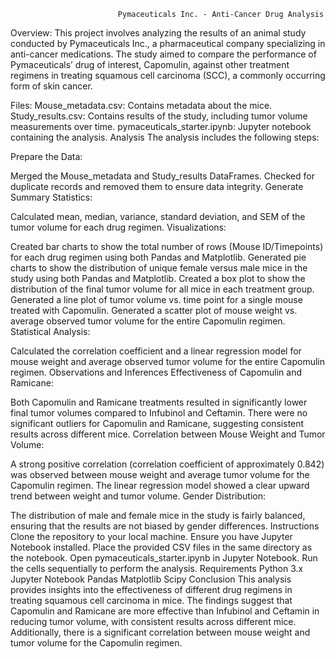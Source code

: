                             Pymaceuticals Inc. - Anti-Cancer Drug Analysis
Overview:
This project involves analyzing the results of an animal study conducted by Pymaceuticals Inc., a pharmaceutical company specializing in anti-cancer medications. The study aimed to compare the performance of Pymaceuticals’ drug of interest, Capomulin, against other treatment regimens in treating squamous cell carcinoma (SCC), a commonly occurring form of skin cancer.

Files:
Mouse_metadata.csv: Contains metadata about the mice.
Study_results.csv: Contains results of the study, including tumor volume measurements over time.
pymaceuticals_starter.ipynb: Jupyter notebook containing the analysis.
Analysis
The analysis includes the following steps:

Prepare the Data:

Merged the Mouse_metadata and Study_results DataFrames.
Checked for duplicate records and removed them to ensure data integrity.
Generate Summary Statistics:

Calculated mean, median, variance, standard deviation, and SEM of the tumor volume for each drug regimen.
Visualizations:

Created bar charts to show the total number of rows (Mouse ID/Timepoints) for each drug regimen using both Pandas and Matplotlib.
Generated pie charts to show the distribution of unique female versus male mice in the study using both Pandas and Matplotlib.
Created a box plot to show the distribution of the final tumor volume for all mice in each treatment group.
Generated a line plot of tumor volume vs. time point for a single mouse treated with Capomulin.
Generated a scatter plot of mouse weight vs. average observed tumor volume for the entire Capomulin regimen.
Statistical Analysis:

Calculated the correlation coefficient and a linear regression model for mouse weight and average observed tumor volume for the entire Capomulin regimen.
Observations and Inferences
Effectiveness of Capomulin and Ramicane:

Both Capomulin and Ramicane treatments resulted in significantly lower final tumor volumes compared to Infubinol and Ceftamin.
There were no significant outliers for Capomulin and Ramicane, suggesting consistent results across different mice.
Correlation between Mouse Weight and Tumor Volume:

A strong positive correlation (correlation coefficient of approximately 0.842) was observed between mouse weight and average tumor volume for the Capomulin regimen.
The linear regression model showed a clear upward trend between weight and tumor volume.
Gender Distribution:

The distribution of male and female mice in the study is fairly balanced, ensuring that the results are not biased by gender differences.
Instructions
Clone the repository to your local machine.
Ensure you have Jupyter Notebook installed.
Place the provided CSV files in the same directory as the notebook.
Open pymaceuticals_starter.ipynb in Jupyter Notebook.
Run the cells sequentially to perform the analysis.
Requirements
Python 3.x
Jupyter Notebook
Pandas
Matplotlib
Scipy
Conclusion
This analysis provides insights into the effectiveness of different drug regimens in treating squamous cell carcinoma in mice. The findings suggest that Capomulin and Ramicane are more effective than Infubinol and Ceftamin in reducing tumor volume, with consistent results across different mice. Additionally, there is a significant correlation between mouse weight and tumor volume for the Capomulin regimen.
